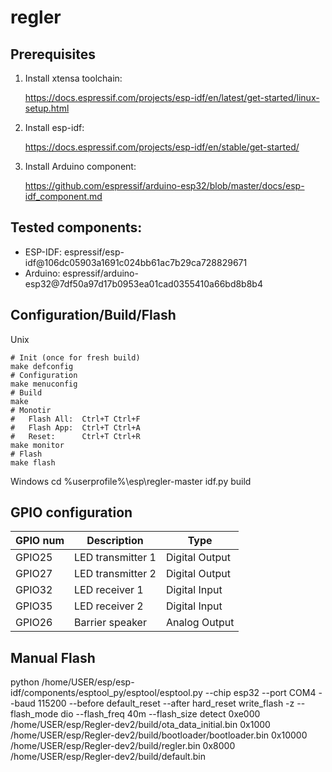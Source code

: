 # regler

## Prerequisites

1. Install xtensa toolchain:

    https://docs.espressif.com/projects/esp-idf/en/latest/get-started/linux-setup.html

1.  Install esp-idf:

    https://docs.espressif.com/projects/esp-idf/en/stable/get-started/

1. Install Arduino component:

    https://github.com/espressif/arduino-esp32/blob/master/docs/esp-idf_component.md

## Tested components:
* ESP-IDF: espressif/esp-idf@106dc05903a1691c024bb61ac7b29ca728829671
* Arduino: espressif/arduino-esp32@7df50a97d17b0953ea01cad0355410a66bd8b8b4

## Configuration/Build/Flash
Unix
```console
# Init (once for fresh build)
make defconfig
# Configuration
make menuconfig
# Build
make
# Monotir
#   Flash All:  Ctrl+T Ctrl+F
#   Flash App:  Ctrl+T Ctrl+A
#   Reset:      Ctrl+T Ctrl+R
make monitor
# Flash
make flash
```
Windows
cd %userprofile%\esp\regler-master
idf.py build

## GPIO configuration
GPIO num | Description | Type
------------ | ------------- | -------------
GPIO25 | LED transmitter 1 | Digital Output
GPIO27 | LED transmitter 2 | Digital Output
GPIO32 | LED receiver 1 | Digital Input
GPIO35 | LED receiver 2 | Digital Input
GPIO26 | Barrier speaker | Analog Output

## Manual Flash
python /home/USER/esp/esp-idf/components/esptool_py/esptool/esptool.py --chip esp32 --port COM4 --baud 115200 --before default_reset --after hard_reset write_flash -z --flash_mode dio --flash_freq 40m --flash_size detect 0xe000 /home/USER/esp/Regler-dev2/build/ota_data_initial.bin 0x1000 /home/USER/esp/Regler-dev2/build/bootloader/bootloader.bin 0x10000 /home/USER/esp/Regler-dev2/build/regler.bin 0x8000 /home/USER/esp/Regler-dev2/build/default.bin



